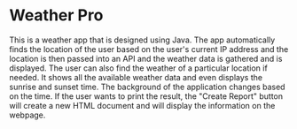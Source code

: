 <h1> Weather Pro </h1>

<p> This is a weather app that is designed using Java. The app automatically finds the location of the user based on the user's current IP address and the location is then passed into an API and the weather data is gathered and is displayed. The user can also find the weather of a particular location if needed. It shows all the available weather data and even displays the sunrise and sunset time. The background of the application changes based on the time. If the user wants to print the result, the "Create Report" button will create a new HTML document and will display the information on the webpage. </p> 
